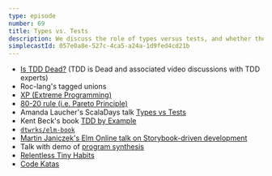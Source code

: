 ```yaml
---
type: episode
number: 69
title: Types vs. Tests
description: We discuss the role of types versus tests, and whether they complement each other or make the other obsolete.
simplecastId: 057e0a8e-527c-4ca5-a24a-1d9fed4cd21b
---
```


- [Is TDD Dead?](https://martinfowler.com/articles/is-tdd-dead/) (TDD is Dead and associated video discussions with TDD experts)
- Roc-lang's tagged unions
- [XP (Extreme Programming)](https://en.wikipedia.org/wiki/Extreme_programming)
- [80-20 rule (i.e. Pareto Principle)](https://en.wikipedia.org/wiki/Pareto_principle)
- Amanda Laucher's ScalaDays talk [Types vs Tests](https://www.youtube.com/watch?v=nuMq3d2DZz8)
- Kent Beck's book [TDD by Example](https://www.amazon.com/Test-Driven-Development-Kent-Beck/dp/0321146530)
- [`dtwrks/elm-book`](https://package.elm-lang.org/packages/dtwrks/elm-book/latest/)
- [Martin Janiczek's Elm Online talk on Storybook-driven development](https://www.youtube.com/channel/UCwiO8owd87FTP2mds015IAQ/videos)
- Talk with demo of [program synthesis](https://www.youtube.com/watch?v=er_lLvkklsk)
- [Relentless Tiny Habits](https://incrementalelm.com/relentless-tiny-habits/)
- [Code Katas](https://incrementalelm.com/kata)
